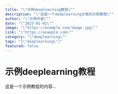 ```yaml
---
title: "\"示例deeplearning教程\""
description: "\"这是一个deeplearning分类的示例教程\""
author: "\"示例作者\""
date: "\"2025-01-01\""
image: "\"https://example.com/image.jpg\""
link: "\"https://example.com\""
category: "\"deeplearning\""
tags: "[\"deeplearning\"]"
featured: false
---
```



# 示例deeplearning教程

这是一个示例教程的内容...